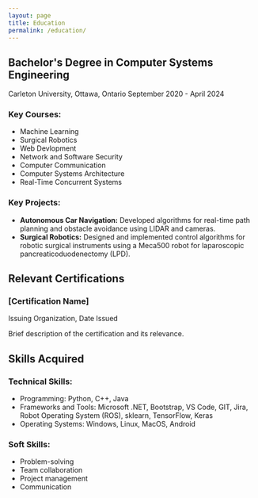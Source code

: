 ```yaml
---
layout: page
title: Education
permalink: /education/
---
```


## Bachelor's Degree in Computer Systems Engineering
Carleton University, Ottawa, Ontario
September 2020 - April 2024

### Key Courses:

- Machine Learning
- Surgical Robotics
- Web Devlopment
- Network and Software Security
- Computer Communication
- Computer Systems Architecture
- Real-Time Concurrent Systems



### Key Projects:

- **Autonomous Car Navigation:** Developed algorithms for real-time path planning and obstacle avoidance using LIDAR and cameras.
- **Surgical Robotics:** Designed and implemented control algorithms for robotic surgical instruments using a Meca500 robot for laparoscopic pancreaticoduodenectomy (LPD).



## Relevant Certifications

### [Certification Name]
Issuing Organization, Date Issued

Brief description of the certification and its relevance.



## Skills Acquired

### Technical Skills:

- Programming: Python, C++, Java
- Frameworks and Tools: Microsoft .NET, Bootstrap, VS Code, GIT, Jira, Robot Operating System (ROS), sklearn, TensorFlow, Keras
- Operating Systems: Windows, Linux, MacOS, Android

### Soft Skills:

- Problem-solving
- Team collaboration
- Project management
- Communication